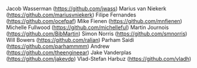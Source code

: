 Jacob Wasserman (https://github.com/jwass)
Marius van Niekerk (https://github.com/mariusvniekerk)
Filipe Fernandes (https://github.com/ocefpaf)
Mike Fienen (https://github.com/mnfienen)
Michelle Fullwood (https://github.com/michelleful)
Martin Journois (https://github.com/BibMartin)
Simon Norris (https://github.com/smnorris)
Will Bowers (https://github.com/ralian)
Parham Saidi (https://github.com/parhammmm)
Andrew (https://github.com/theengineear)
Jake Vanderplas (https://github.com/jakevdp)
Vlad-Stefan Harbuz (https://github.com/vladh)
